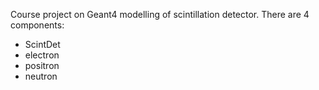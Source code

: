 Course project on Geant4 modelling of scintillation detector. 
There are 4 components:
- ScintDet
- electron
- positron
- neutron
